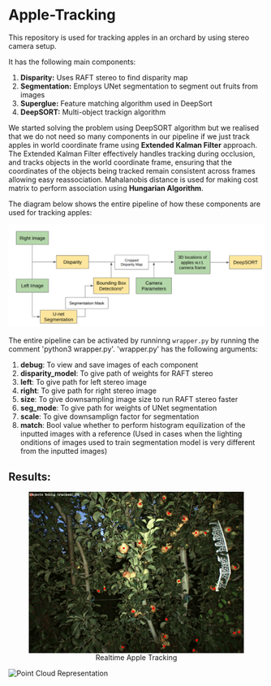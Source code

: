 # Apple-Tracking
This repository is used for tracking apples in an orchard by using stereo camera setup. 

It has the following main components:

1. **Disparity:** Uses RAFT stereo to find disparity map
2. **Segmentation:** Employs UNet segmentation to segment out fruits from images
3. **Superglue:** Feature matching algorithm used in DeepSort
4. **DeepSORT:** Multi-object trackign algorithm

We started solving the problem using DeepSORT algorithm but we realised that we do not need so many components in our pipeline if we just track apples in world coordinate frame using **Extended Kalman Filter** approach. The Extended Kalman Filter effectively handles tracking during occlusion, and tracks objects in the world coordinate frame, ensuring that the coordinates of the objects being tracked remain consistent across frames allowing easy reassociation. Mahalanobis distance is used for making cost matrix to perform association using **Hungarian Algorithm**.

The diagram below shows the entire pipeline of how these components are used for tracking apples:

![Pipelien Components](flowchart.png)

The entire pipeline can be activated by runninng `wrapper.py` by running the comment 'python3 wrapper.py'. 'wrapper.py' has the following arguments:

1. **debug**: To view and save images of each component
2. **disparity_model**: To give path of weights for RAFT stereo
3. **left**: To give path for left stereo image
4. **right**: To give path for right stereo image
5. **size**: To give downsampling image size to run RAFT stereo faster
6. **seg_mode**: To give path for weights of UNet segmentation
7. **scale**: To give downsamplign factor for segmentation
8. **match**: Bool value whether to perform histogram equilization of the inputted images with a reference (Used in cases when the lighting onditions of images used to train segmentation model is very different from the inputted images)

## Results:

<figure style="text-align:center;">
  <img src="apple_tracker.gif" alt="Alt text" style="display:block;margin:auto;">
  <figcaption style="text-align:center;">Realtime Apple Tracking</figcaption>
</figure>

![Point Cloud Representation](pc.gif "Point Cloud Representation")





 
